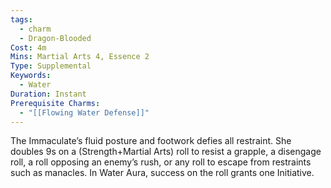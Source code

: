 ```yaml
---
tags:
  - charm
  - Dragon-Blooded
Cost: 4m
Mins: Martial Arts 4, Essence 2
Type: Supplemental
Keywords:
  - Water
Duration: Instant
Prerequisite Charms:
  - "[[Flowing Water Defense]]"
---
```

The Immaculate’s fluid posture and footwork defies all restraint. She doubles 9s on a (Strength+Martial Arts) roll to resist a grapple, a disengage roll, a roll opposing an enemy’s rush, or any roll to escape from restraints such as manacles. In Water Aura, success on the roll grants one Initiative.